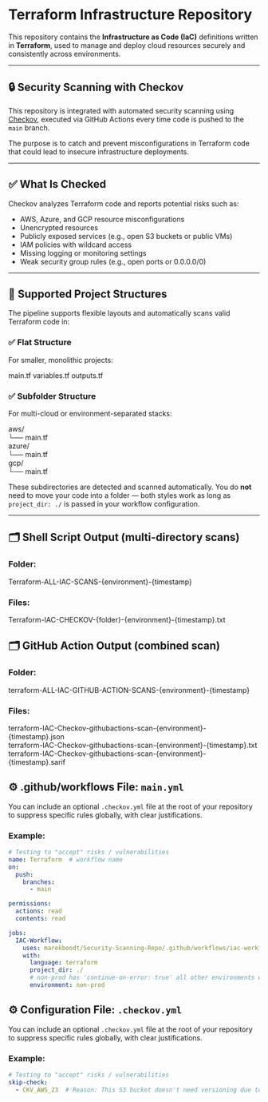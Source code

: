 # Terraform Infrastructure Repository

This repository contains the **Infrastructure as Code (IaC)** definitions written in **Terraform**, used to manage and deploy cloud resources securely and consistently across environments.

---

## 🔒 Security Scanning with Checkov

This repository is integrated with automated security scanning using [Checkov](https://www.checkov.io), executed via GitHub Actions every time code is pushed to the `main` branch.

The purpose is to catch and prevent misconfigurations in Terraform code that could lead to insecure infrastructure deployments. 

---

## ✅ What Is Checked

Checkov analyzes Terraform code and reports potential risks such as:

- AWS, Azure, and GCP resource misconfigurations
- Unencrypted resources
- Publicly exposed services (e.g., open S3 buckets or public VMs)
- IAM policies with wildcard access
- Missing logging or monitoring settings
- Weak security group rules (e.g., open ports or 0.0.0.0/0)

---

## 📁 Supported Project Structures

The pipeline supports flexible layouts and automatically scans valid Terraform code in:

### ✅ Flat Structure
For smaller, monolithic projects:

main.tf
variables.tf
outputs.tf

### ✅ Subfolder Structure
For multi-cloud or environment-separated stacks:

aws/  
└── main.tf  
azure/  
└── main.tf  
gcp/  
└── main.tf  

These subdirectories are detected and scanned automatically. You do **not** need to move your code into a folder — both styles work as long as `project_dir: ./` is passed in your workflow configuration.

---

## 🗂️ Shell Script Output (multi-directory scans)
### Folder:  
Terraform-ALL-IAC-SCANS-{environment}-{timestamp}

### Files:  
Terraform-IAC-CHECKOV-{folder}-{environment}-{timestamp}.txt

## 🗂️ GitHub Action Output (combined scan)
### Folder:  
terraform-ALL-IAC-GITHUB-ACTION-SCANS-{environment}-{timestamp}

### Files:  
terraform-IAC-Checkov-githubactions-scan-{environment}-{timestamp}.json  
terraform-IAC-Checkov-githubactions-scan-{environment}-{timestamp}.txt  
terraform-IAC-Checkov-githubactions-scan-{environment}-{timestamp}.sarif  

## ⚙️ .github/workflows File: `main.yml`

You can include an optional `.checkov.yml` file at the root of your repository to suppress specific rules globally, with clear justifications.

### Example:

```yaml
# Testing to "accept" risks / vulnerabilities
name: Terraform  # workflow name
on:
  push:
    branches:
      - main

permissions:
  actions: read
  contents: read

jobs:
  IAC-Workflow:
    uses: marekboodt/Security-Scanning-Repo/.github/workflows/iac-workflow.yml@main
    with:
      language: terraform
      project_dir: ./
      # non-prod has 'continue-on-error: true' all other environments will be stopped if the scans give an error.
      environment: non-prod
```
## ⚙️ Configuration File: `.checkov.yml`

You can include an optional `.checkov.yml` file at the root of your repository to suppress specific rules globally, with clear justifications.

### Example:

```yaml
# Testing to "accept" risks / vulnerabilities
skip-check:
  - CKV_AWS_23  # Reason: This S3 bucket doesn't need versioning due to data retention policy
